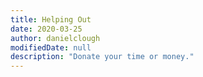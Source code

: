 ```yaml
---
title: Helping Out
date: 2020-03-25
author: danielclough
modifiedDate: null
description: "Donate your time or money."
---
```


